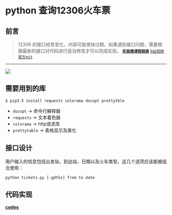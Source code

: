 # python 查询12306火车票
## 前言
>12306 的接口经常变化，内容可能很快过期，如果遇到接口问题，需要根据最新的接口对代码进行适当修改才可以完成实验。
[**`实验楼课程链接`**](https://www.shiyanlou.com/courses/623) [`b站视频`](https://www.bilibili.com/video/av12380578?from=search&seid=447551889627754451) [`官方git`](https://github.com/protream/tickets)
---
![](http://i1.bvimg.com/643282/949062d7aec8543e.jpg)

## 需要用到的库
```
$ pip3.5 install requests colorama docopt prettytble  
```
- `docopt` -> 命令行解释器
- `requests` -> 文本着色器
- `colorama` -> http请求库
- `prettytable` -> 表格显示及美化

## 接口设计
用户输入的信息包括出发站，到达站、日期以及火车类型，这几个选项应该能被组合使用：  

    python tickets.py [-gdtkz] from to date

## 代码实现
[**codes**](https://github.com/Monotone1997/my-python-projects/blob/master/train%20tickets/tic.py)
